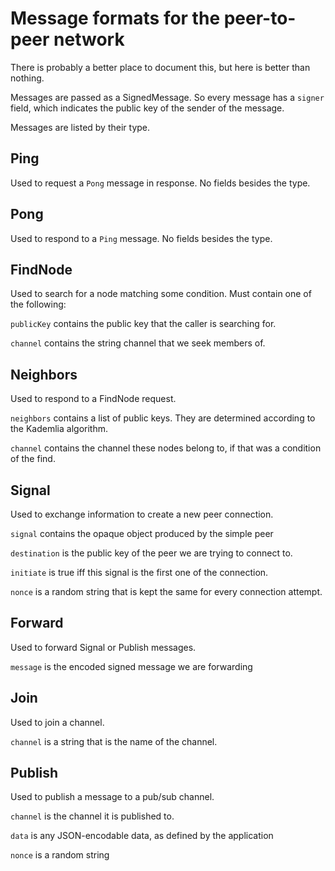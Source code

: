 # Message formats for the peer-to-peer network

There is probably a better place to document this, but here is better than nothing.

Messages are passed as a SignedMessage. So every message has a `signer` field, which
indicates the public key of the sender of the message.

Messages are listed by their type.

## Ping

Used to request a `Pong` message in response. No fields besides the type.

## Pong

Used to respond to a `Ping` message. No fields besides the type.

## FindNode

Used to search for a node matching some condition. Must contain one of the following:

`publicKey` contains the public key that the caller is searching for.

`channel` contains the string channel that we seek members of.

## Neighbors

Used to respond to a FindNode request.

`neighbors` contains a list of public keys. They are determined according to the
Kademlia algorithm.

`channel` contains the channel these nodes belong to, if that was a condition of the find.

## Signal

Used to exchange information to create a new peer connection.

`signal` contains the opaque object produced by the simple peer

`destination` is the public key of the peer we are trying to connect to.

`initiate` is true iff this signal is the first one of the connection.

`nonce` is a random string that is kept the same for every connection attempt.

## Forward

Used to forward Signal or Publish messages.

`message` is the encoded signed message we are forwarding

## Join

Used to join a channel.

`channel` is a string that is the name of the channel.

## Publish

Used to publish a message to a pub/sub channel.

`channel` is the channel it is published to.

`data` is any JSON-encodable data, as defined by the application

`nonce` is a random string
